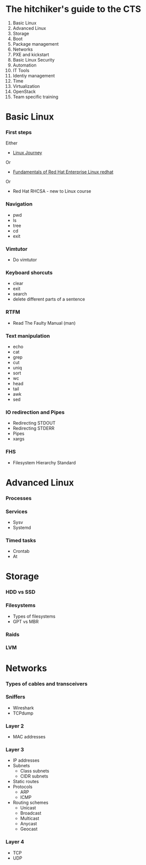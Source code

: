 # The hitchiker's guide to the CTS
1.  Basic Linux
2.  Advanced Linux
3.  Storage
4.  Boot
5.  Package management
6.  Networks
7.  PXE and kickstart
8.  Basic Linux Security
9.  Automation
10. IT Tools
11. Identiy management
12. Time
13. Virtualization
14. OpenStack
15. Team specific training





# Basic Linux
### First steps
Either
- [Linux Journey](https://linuxjourney.com/)  

Or
- [Fundamentals of Red Hat Enterprise Linux redhat](https://www.edx.org/course/fundamentals-red-hat-enterprise-linux-red-hat-rh066x)

Or
- Red Hat RHCSA - new to Linux course

### Navigation
- pwd
- ls
- tree
- cd
- exit

### Vimtutor
- Do vimtutor

### Keyboard shorcuts
- clear
- exit
- search
- delete different parts of a sentence

### RTFM
- Read The Faulty Manual (man)

### Text manipulation
- echo
- cat
- grep
- cut
- uniq
- sort
- wc
- head
- tail
- awk
- sed

### IO redirection and Pipes
- Redirecting STDOUT
- Redirecting STDERR
- Pipes
- xargs

### FHS
- Filesystem Hierarchy Standard


# Advanced Linux
### Processes

### Services
- Sysv
- Systemd

### Timed tasks
- Crontab
- At



# Storage
### HDD vs SSD

### Filesystems
- Types of filesystems
- GPT vs MBR

### Raids

### LVM



# Networks
### Types of cables and transceivers

### Sniffers
- Wireshark
- TCPdump

### Layer 2
- MAC addresses

### Layer 3
- IP addresses
- Subnets
    - Class subnets
    - CIDR subnets
- Static routes
- Protocols
    - ARP
    - ICMP
- Routing schemes
    - Unicast
    - Broadcast
    - Multicast
    - Anycast
    - Geocast

### Layer 4
- TCP
- UDP